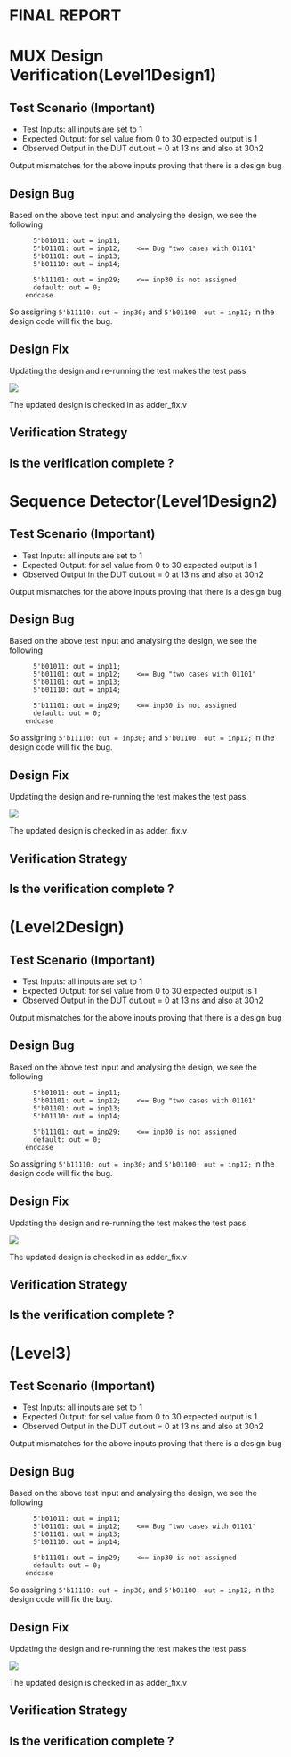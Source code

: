 # FINAL REPORT
# MUX Design Verification(Level1Design1)

## Test Scenario **(Important)**
- Test Inputs: all inputs are set to 1
- Expected Output: for sel value from 0 to 30 expected output is 1
- Observed Output in the DUT dut.out = 0 at 13 ns and also at 30n2

Output mismatches for the above inputs proving that there is a design bug

## Design Bug
Based on the above test input and analysing the design, we see the following

```
      5'b01011: out = inp11;
      5'b01101: out = inp12;    <== Bug "two cases with 01101"
      5'b01101: out = inp13;
      5'b01110: out = inp14;
```
```
      5'b11101: out = inp29;    <== inp30 is not assigned
      default: out = 0;
    endcase
```

So assigning ``5'b11110: out = inp30;`` and ``5'b01100: out = inp12;`` in the design code will fix the bug.

## Design Fix
Updating the design and re-running the test makes the test pass.

![](https://i.imgur.com/5XbL1ZH.png)

The updated design is checked in as adder_fix.v

## Verification Strategy

## Is the verification complete ?

# Sequence Detector(Level1Design2)

## Test Scenario **(Important)**
- Test Inputs: all inputs are set to 1
- Expected Output: for sel value from 0 to 30 expected output is 1
- Observed Output in the DUT dut.out = 0 at 13 ns and also at 30n2

Output mismatches for the above inputs proving that there is a design bug

## Design Bug
Based on the above test input and analysing the design, we see the following

```
      5'b01011: out = inp11;
      5'b01101: out = inp12;    <== Bug "two cases with 01101"
      5'b01101: out = inp13;
      5'b01110: out = inp14;
```
```
      5'b11101: out = inp29;    <== inp30 is not assigned
      default: out = 0;
    endcase
```

So assigning ``5'b11110: out = inp30;`` and ``5'b01100: out = inp12;`` in the design code will fix the bug.

## Design Fix
Updating the design and re-running the test makes the test pass.

![](https://i.imgur.com/5XbL1ZH.png)

The updated design is checked in as adder_fix.v

## Verification Strategy

## Is the verification complete ?

# (Level2Design)

## Test Scenario **(Important)**
- Test Inputs: all inputs are set to 1
- Expected Output: for sel value from 0 to 30 expected output is 1
- Observed Output in the DUT dut.out = 0 at 13 ns and also at 30n2

Output mismatches for the above inputs proving that there is a design bug

## Design Bug
Based on the above test input and analysing the design, we see the following

```
      5'b01011: out = inp11;
      5'b01101: out = inp12;    <== Bug "two cases with 01101"
      5'b01101: out = inp13;
      5'b01110: out = inp14;
```
```
      5'b11101: out = inp29;    <== inp30 is not assigned
      default: out = 0;
    endcase
```

So assigning ``5'b11110: out = inp30;`` and ``5'b01100: out = inp12;`` in the design code will fix the bug.

## Design Fix
Updating the design and re-running the test makes the test pass.

![](https://i.imgur.com/5XbL1ZH.png)

The updated design is checked in as adder_fix.v

## Verification Strategy

## Is the verification complete ?

# (Level3)

## Test Scenario **(Important)**
- Test Inputs: all inputs are set to 1
- Expected Output: for sel value from 0 to 30 expected output is 1
- Observed Output in the DUT dut.out = 0 at 13 ns and also at 30n2

Output mismatches for the above inputs proving that there is a design bug

## Design Bug
Based on the above test input and analysing the design, we see the following

```
      5'b01011: out = inp11;
      5'b01101: out = inp12;    <== Bug "two cases with 01101"
      5'b01101: out = inp13;
      5'b01110: out = inp14;
```
```
      5'b11101: out = inp29;    <== inp30 is not assigned
      default: out = 0;
    endcase
```

So assigning ``5'b11110: out = inp30;`` and ``5'b01100: out = inp12;`` in the design code will fix the bug.

## Design Fix
Updating the design and re-running the test makes the test pass.

![](https://i.imgur.com/5XbL1ZH.png)

The updated design is checked in as adder_fix.v

## Verification Strategy

## Is the verification complete ?